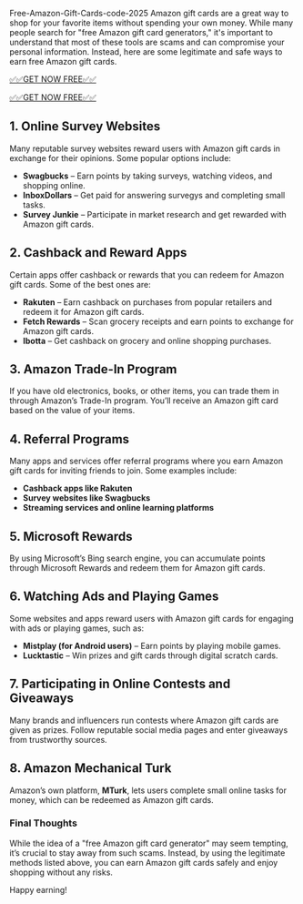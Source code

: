 Free-Amazon-Gift-Cards-code-2025 
Amazon gift cards are a great way to shop for your favorite items without spending your own money. While many people search for "free Amazon gift card generators," it's important to understand that most of these tools are scams and can compromise your personal information. Instead, here are some legitimate and safe ways to earn free Amazon gift cards.

[✅✅GET NOW FREE✅✅](file:///C:/Users/HP/Desktop/Amazon.html)

[✅✅GET NOW FREE✅✅](file:///C:/Users/HP/Desktop/Amazon.html)


## 1. **Online Survey Websites**
Many reputable survey websites reward users with Amazon gift cards in exchange for their opinions. Some popular options include:
- **Swagbucks** – Earn points by taking surveys, watching videos, and shopping online.
- **InboxDollars** – Get paid for answering survegys and completing small tasks.
- **Survey Junkie** – Participate in market research and get rewarded with Amazon gift cards.

## 2. **Cashback and Reward Apps**
Certain apps offer cashback or rewards that you can redeem for Amazon gift cards. Some of the best ones are:
- **Rakuten** – Earn cashback on purchases from popular retailers and redeem it for Amazon gift cards.
- **Fetch Rewards** – Scan grocery receipts and earn points to exchange for Amazon gift cards.
- **Ibotta** – Get cashback on grocery and online shopping purchases.

## 3. **Amazon Trade-In Program**
If you have old electronics, books, or other items, you can trade them in through Amazon’s Trade-In program. You’ll receive an Amazon gift card based on the value of your items.

## 4. **Referral Programs**
Many apps and services offer referral programs where you earn Amazon gift cards for inviting friends to join. Some examples include:
- **Cashback apps like Rakuten**
- **Survey websites like Swagbucks**
- **Streaming services and online learning platforms**

## 5. **Microsoft Rewards**
By using Microsoft’s Bing search engine, you can accumulate points through Microsoft Rewards and redeem them for Amazon gift cards.

## 6. **Watching Ads and Playing Games**
Some websites and apps reward users with Amazon gift cards for engaging with ads or playing games, such as:
- **Mistplay (for Android users)** – Earn points by playing mobile games.
- **Lucktastic** – Win prizes and gift cards through digital scratch cards.

## 7. **Participating in Online Contests and Giveaways**
Many brands and influencers run contests where Amazon gift cards are given as prizes. Follow reputable social media pages and enter giveaways from trustworthy sources.

## 8. **Amazon Mechanical Turk**
Amazon’s own platform, **MTurk**, lets users complete small online tasks for money, which can be redeemed as Amazon gift cards.

### **Final Thoughts**
While the idea of a "free Amazon gift card generator" may seem tempting, it’s crucial to stay away from such scams. Instead, by using the legitimate methods listed above, you can earn Amazon gift cards safely and enjoy shopping without any risks.

Happy earning!

